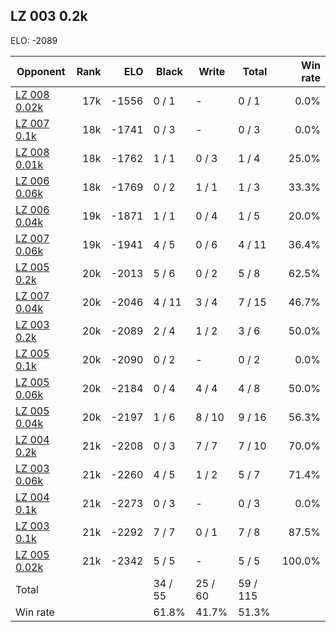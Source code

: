 ## LZ 003 0.2k ##

ELO: -2089

Opponent | Rank | ELO | Black | Write | Total | Win rate
---------|-----:|----:|-------|-------|-------|-------:
[LZ 008 0.02k](LZ%20008%200.02k.md) | 17k | -1556 | 0 / 1 | - | 0 / 1 | 0.0%
[LZ 007 0.1k](LZ%20007%200.1k.md) | 18k | -1741 | 0 / 3 | - | 0 / 3 | 0.0%
[LZ 008 0.01k](LZ%20008%200.01k.md) | 18k | -1762 | 1 / 1 | 0 / 3 | 1 / 4 | 25.0%
[LZ 006 0.06k](LZ%20006%200.06k.md) | 18k | -1769 | 0 / 2 | 1 / 1 | 1 / 3 | 33.3%
[LZ 006 0.04k](LZ%20006%200.04k.md) | 19k | -1871 | 1 / 1 | 0 / 4 | 1 / 5 | 20.0%
[LZ 007 0.06k](LZ%20007%200.06k.md) | 19k | -1941 | 4 / 5 | 0 / 6 | 4 / 11 | 36.4%
[LZ 005 0.2k](LZ%20005%200.2k.md) | 20k | -2013 | 5 / 6 | 0 / 2 | 5 / 8 | 62.5%
[LZ 007 0.04k](LZ%20007%200.04k.md) | 20k | -2046 | 4 / 11 | 3 / 4 | 7 / 15 | 46.7%
[LZ 003 0.2k](LZ%20003%200.2k.md) | 20k | -2089 | 2 / 4 | 1 / 2 | 3 / 6 | 50.0%
[LZ 005 0.1k](LZ%20005%200.1k.md) | 20k | -2090 | 0 / 2 | - | 0 / 2 | 0.0%
[LZ 005 0.06k](LZ%20005%200.06k.md) | 20k | -2184 | 0 / 4 | 4 / 4 | 4 / 8 | 50.0%
[LZ 005 0.04k](LZ%20005%200.04k.md) | 20k | -2197 | 1 / 6 | 8 / 10 | 9 / 16 | 56.3%
[LZ 004 0.2k](LZ%20004%200.2k.md) | 21k | -2208 | 0 / 3 | 7 / 7 | 7 / 10 | 70.0%
[LZ 003 0.06k](LZ%20003%200.06k.md) | 21k | -2260 | 4 / 5 | 1 / 2 | 5 / 7 | 71.4%
[LZ 004 0.1k](LZ%20004%200.1k.md) | 21k | -2273 | 0 / 3 | - | 0 / 3 | 0.0%
[LZ 003 0.1k](LZ%20003%200.1k.md) | 21k | -2292 | 7 / 7 | 0 / 1 | 7 / 8 | 87.5%
[LZ 005 0.02k](LZ%20005%200.02k.md) | 21k | -2342 | 5 / 5 | - | 5 / 5 | 100.0%
Total | | | 34 / 55 | 25 / 60 | 59 / 115 | 
Win rate| | | 61.8% | 41.7% | 51.3% | 
